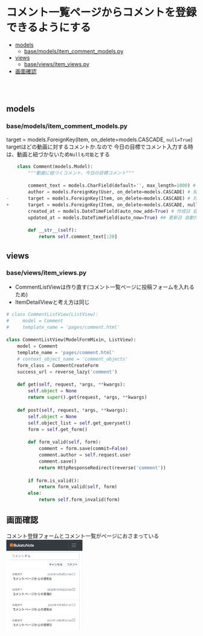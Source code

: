 <!-- omit in toc -->
# コメント一覧ページからコメントを登録できるようにする

- [models](#models)
  - [base/models/item_comment_models.py](#basemodelsitem_comment_modelspy)
- [views](#views)
  - [base/views/item_views.py](#baseviewsitem_viewspy)
- [画面確認](#画面確認)

<br><br>

## models
### base/models/item_comment_models.py
target = models.ForeignKey(Item, on_delete=models.CASCADE, `null=True`)
targetはどの動画に対するコメントか.なので
今日の目標でコメント入力する時は、動画と紐づかないため`Nullも可能`とする
```python
    class Comment(models.Model):
        """動画に紐づくコメント、今日の目標コメント"""

        comment_text = models.CharField(default='', max_length=1000) # コメント
        author = models.ForeignKey(User, on_delete=models.CASCADE) # 投稿者Userモデルpk
-       target = models.ForeignKey(Item, on_delete=models.CASCADE) # 対象動画Itemモデルpk
+       target = models.ForeignKey(Item, on_delete=models.CASCADE, null=True) # 対象動画Itemモデルpk
        created_at = models.DateTimeField(auto_now_add=True) # 作成日 自動作成
        updated_at = models.DateTimeField(auto_now=True) ## 更新日 自動作成

        def __str__(self):
            return self.comment_text[:20]
```

## views
### base/views/item_views.py
- CommentListViewは作り直す(コメント一覧ページに投稿フォームを入れるため)
- ItemDetailViewと考え方は同じ

```python
# class CommentListView(ListView):
#     model = Comment
#     template_name = 'pages/comment.html'

class CommentListView(ModelFormMixin, ListView):
    model = Comment
    template_name = 'pages/comment.html'
    # context_object_name = 'comment_objects'
    form_class = CommentCreateForm
    success_url = reverse_lazy('comment')

    def get(self, request, *args, **kwargs):
        self.object = None
        return super().get(request, *args, **kwargs)

    def post(self, request, *args, **kwargs):
        self.object = None
        self.object_list = self.get_queryset()
        form = self.get_form()

        def form_valid(self, form):
            comment = form.save(commit=False)
            comment.author = self.request.user
            comment.save()
            return HttpResponseRedirect(reverse('comment'))

        if form.is_valid():
            return form_valid(self, form)
        else:
            return self.form_invalid(form)
```

## 画面確認
コメント登録フォームとコメント一覧がページにおさまっている<br>
<img src='img/2022-10-09-13-28-31.png' width='40%'>


